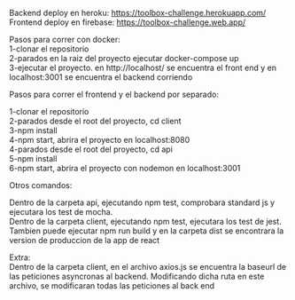 Backend deploy en heroku: https://toolbox-challenge.herokuapp.com/ \
Frontend deploy en firebase: https://toolbox-challenge.web.app/ 

Pasos para correr con docker: \
1-clonar el repositorio  \
2-parados en la raiz del proyecto ejecutar docker-compose up \
3-ejecutar el proyecto. en http://localhost/ se encuentra el front end y en localhost:3001 se encuentra el backend corriendo 

Pasos para correr el frontend y el backend por separado: 

1-clonar el repositorio \
2-parados desde el root del proyecto, cd client \
3-npm install \
4-npm start, abrira el proyecto en localhost:8080 \
4-parados desde el root del proyecto, cd api \
5-npm install \
6-npm start, abrira el proyecto con nodemon en localhost:3001 

Otros comandos:  

Dentro de la carpeta api, ejecutando npm test, comprobara standard js y ejecutara los test de mocha. \
Dentro de la carpeta client, ejecutando npm test, ejecutara los test de jest. Tambien puede ejecutar npm run build y en la carpeta dist se encontrara la version de produccion de la app de react 

Extra: \
Dentro de la carpeta client, en el archivo axios.js se encuentra la baseurl de las peticiones asyncronas al backend. Modificando dicha ruta en este archivo, se modificaran todas las peticiones al back end

